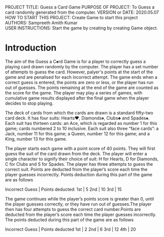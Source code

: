 PROJECT TITLE: Guess a Card Game
PURPOSE OF PROJECT: To Guess a card randomly generated from the computer.
VERSION or DATE: 2020.05.07
HOW TO START THIS PROJECT: Create Game to start this project
AUTHORS: Sampreeth Amith Kumar  
USER INSTRUCTIONS: Start the game by creating by creating Game object.

# Introduction
The aim of the Guess a C♠rd Game is for a player to correctly guess a playing card drawn randomly by the
computer. The player has a set number of attempts to guess the card. However, palyer's points at
the start of the game and are penalised for each incorrect attempt. The game ends when a correct guess is
entered, the points are zero or less, or the player has run out of guesses. The points remaining at the end of
the game are counted as the score for the game. The player may play a series of games, with cumulative
game results displayed after the final game when the player decides to stop playing. 

The deck of cards from which the cards are drawn is a standard fifty-two card deck. It has four suits:
Hearts♥, Diamonds♦, Clubs♣ and Spades♠. Each suit has thirteen cards: an Ace, which is regarded as
number 1 for this game; cards numbered 2 to 10 inclusive. Each suit also three “face cards”: a Jack, number
11 for this game; a Queen, number 12 for this game; and a King, number 13 for this game.

The player starts each game with a point score of 40 points. They will first guess the suit of the card drawn
from the deck. The player will enter a single character to signify their choice of suit: H for Hearts, D for
Diamonds, C for Clubs and S for Spades. The player has three attempts to guess the correct suit. Points are
deducted from the player’s score each time the player guesses incorrectly. Points deduction during this part of the game are as follows

Incorrect Guess    |    Points deducted:
      1st          |         5
      2nd          |        10
      3rd          |        15
     
The game continues while the player’s points score is greater than 0, until the player guesses correctly, or
they have run out of guesses.The player then has four attempts to guess the correct card number.Points are deducted from the player’s score each time the player guesses incorrectly. The points deducted during this part of the game are as follows

  Incorrect Guess    |    Points deducted
      1st            |         2
      2nd            |         6
      3rd            |        12
      4th            |        20

